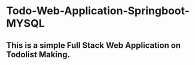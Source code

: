 # Todo-Web-Application-Springboot-MYSQL


## This is a simple Full Stack Web Application on Todolist Making.
